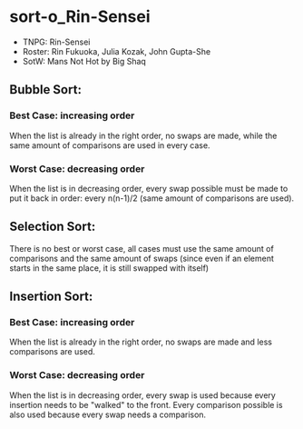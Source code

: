# sort-o_Rin-Sensei
* TNPG: Rin-Sensei
* Roster: Rin Fukuoka, Julia Kozak, John Gupta-She
* SotW: Mans Not Hot by Big Shaq


## Bubble Sort:
### Best Case: increasing order
When the list is already in the right order, no swaps are made, while the same amount of comparisons are used in every case.
### Worst Case: decreasing order
When the list is in decreasing order, every swap possible must be made to put it back in order: every n(n-1)/2 (same amount of comparisons are used).

## Selection Sort:
There is no best or worst case, all cases must use the same amount of comparisons and the same amount of swaps (since even if an element starts in the same place, it is still swapped with itself)

## Insertion Sort:
### Best Case: increasing order
When the list is already in the right order, no swaps are made and less comparisons are used.

### Worst Case: decreasing order
When the list is in decreasing order, every swap is used because every insertion needs to be "walked" to the front. Every comparison possible is also used because every swap needs a comparison.
